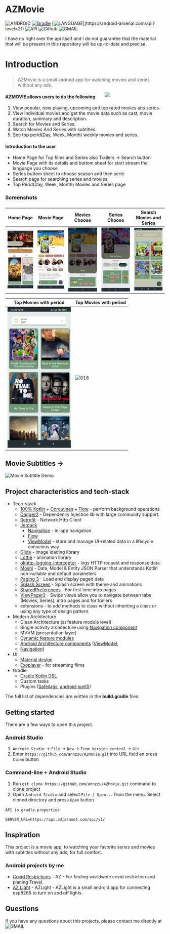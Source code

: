 # AZMovie

![ANDROID](https://badgen.net/badge/OS/Android?icon=https://raw.githubusercontent.com/androiddevnotes/awesome-android-kotlin-apps/master/assets/android.svg&color=3ddc84)
[![Gradle](https://img.shields.io/badge/gradle-7.0.2-blue.svg)](https://lv.binarybabel.org/catalog/gradle/latest)
[![LANGUAGE](https://badgen.net/badge/language/Kotlin?)](https://android-arsenal.com/api?level=21)
![API](https://img.shields.io/badge/API-21%2B-blue.svg?style=flat)
![Github](https://img.shields.io/badge/GitHub-annzzu-blue.svg?style=flat)
![GMAIL](https://img.shields.io/badge/Gmail-anaz.zurabashvili@gmail.com-blue.svg?style=flat)

I have no right over the api itself and I do not guarantee that the material that will be present in this repository will be up-to-date and precise.
# Introduction
###
> AZMovie is a small android app for watching movies and series without any ads.

<img width="190" align="right"  src="screenshots/demo.gif"/>


#### AZMOVIE allows users to do the following

1. View popular, now playing, upcoming and top rated movies ans series.
2. View Individual movies and get the movie data such as cast, movie duration, summary and description.
3. Search for Movies and Series.
4. Watch Movies And Series with subtitles.
5. See top perid(Day, Week, Month) weekly movies and series.


#### Introduction to the user

* Home Page for Top films and Series also Trailers -> Search button
* Movie Page with its details and buttom sheet for start stream the language you choose
* Series buttom sheet to choose season and then serie 
* Search page for searching series and movies
* Top Perid(Day, Week, Month) Movies and Series page


### Screenshots
###
Home Page | Movie Page | Movies Choose | Series Choose | Search Movies and Series
---|---|---|---|---
<img src="screenshots/home_page.jpg"  width="200" alt="018"/> | <img src="screenshots/movie_page.jpg"  width="200" alt="018" />  | <img src="screenshots/movie_bottom_sheet_shot.jpg"  width="200" alt="018" />| <img src="screenshots/rick&morty3.jpg" width="200" alt="018"  /> |  <img src="screenshots/search_shrek.jpg" width="200" alt="018">

Top Movies with period| Top Movies with period
---|---|
<img src="screenshots/movie_period_search.jpg"  width="200" alt="018"/> | <img src="screenshots/search_movie_period.gif"  width="200" alt="018" />  
   
## Movie Subtitles -> 

![Movie Subtitle Demo](screenshots/movie_subtitle.gif "Movie Subtitle")




## Project characteristics and tech-stack
* Tech-stack
    * [100% Kotlin](https://kotlinlang.org/) + [Coroutines](https://kotlinlang.org/docs/reference/coroutines-overview.html) + [Flow](https://developer.android.com/reference/androidx/constraintlayout/helper/widget/Flow) - perform background operations
    * [Dagger2](https://github.com/google/dagger) - Dependency Injection lib with large community support.
    * [Retrofit](https://square.github.io/retrofit/) - Network Http Client
    * [Jetpack](https://developer.android.com/jetpack)
        * [Navigation](https://developer.android.com/topic/libraries/architecture/navigation/) - in-app navigation
        * [Flow](https://developer.android.com/kotlin/flow) 
        * [ViewModel](https://developer.android.com/topic/libraries/architecture/viewmodel) - store and manage UI-related data in a lifecycle conscious way
    * [Glide](https://github.com/bumptech/glide) - image loading library
    * [Lottie](http://airbnb.io/lottie) - animation library
    * [okhttp-logging-interceptor](https://github.com/square/okhttp/blob/master/okhttp-logging-interceptor/README.md) - logs HTTP request and response data.
    * [Moshi](https://github.com/square/moshi) - Data, Model & Entity JSON Parser that understands Kotlin non-nullable and default parameters
    * [Paging 3](https://developer.android.com/topic/libraries/architecture/paging/v3-migration) -  Load and display paged data
    * [Splash Screen](https://developer.android.com/guide/topics/ui/splash-screen) - Splash screen with theme and animations
    * [SharedPreferences](https://developer.android.com/reference/android/content/SharedPreferences) - For first time intro pages
    * [ViewPager2](https://developer.android.com/jetpack/androidx/releases/viewpager2) - Swipe views allow you to navigate between tabs (Movies, Series), intro pages and for trailers 
    * extensions - to add methods to class without inheriting a class or using any type of design pattern. 
* Modern Architecture
    * Clean Architecture (at feature module level)
    * Single activity architecture using [Navigation component](https://developer.android.com/guide/navigation/navigation-getting-started)
    * MVVM  (presentation layer)
    * [Dynamic feature modules](https://developer.android.com/studio/projects/dynamic-delivery)
    * [Android Architecture components](https://developer.android.com/topic/libraries/architecture) ([ViewModel](https://developer.android.com/topic/libraries/architecture/viewmodel), 
    * [Navigation](https://developer.android.com/jetpack/androidx/releases/navigation))
* UI
    * [Material design](https://material.io/design)
    * [Exoplayer](https://developer.android.com/guide/topics/media/exoplayer) - for streaming films
* Gradle
    * [Gradle Kotlin DSL](https://docs.gradle.org/current/userguide/kotlin_dsl.html)
    * Custom tasks
    * Plugins ([SafeArgs](https://developer.android.com/guide/navigation/navigation-pass-data#Safe-args),
      [android-junit5](https://github.com/mannodermaus/android-junit5))

The full list of dependencies are written in the **build.gradle** files.


## Getting started

There are a few ways to open this project.

### Android Studio

1. `Android Studio` -> `File` -> `New` -> `From Version control` -> `Git`
2. Enter `https://github.com/annzzu/AZMovie.git` into URL field an press `Clone` button

### Command-line + Android Studio

1. Run `git clone https://github.com/annzzu/AZMovie.git` command to clone project
2. Open `Android Studio` and select `File | Open...` from the menu. Select cloned directory and press `Open` button


`API in gradle.properties`
```gradle.properties
SERVER_URL=https://api.adjaranet.com/api/v1/
```

## Inspiration

This project is a movie app, to watching your favorite series and movies with subtitles without any ads, for full comfort.



### Android projects by me
- [Covid Restrictions](https://github.com/annzzu/AZ) - AZ - For finding worldwide covid restriction and planing Travel.
- [AZ Light](https://github.com/annzzu/AZLight) - AZLight - AZLight is a small android app for connecting esp8266 to turn on and off lights.

## Questions
If you have any questions about this projects, please contact me directly at ![GMAIL](https://img.shields.io/badge/Gmail-anaz.zurabashvili@gmail.com-blue.svg?style=flat)
